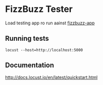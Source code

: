 # FizzBuzz Tester
Load testing app ro run aainst [fizzbuzz-app](https://github.com/StripedMoose/fizzbuzz-app)


## Running tests
```locust --host=http://localhost:5000```

## Documentation
http://docs.locust.io/en/latest/quickstart.html
